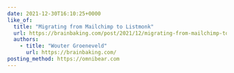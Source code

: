 ```yaml
---
date: 2021-12-30T16:10:25+0000
like_of:
  title: "Migrating from Mailchimp to Listmonk"
  url: https://brainbaking.com/post/2021/12/migrating-from-mailchimp-to-listmonk/
  authors:
    - title: "Wouter Groeneveld"
      url: https://brainbaking.com/
posting_method: https://omnibear.com
---
```

